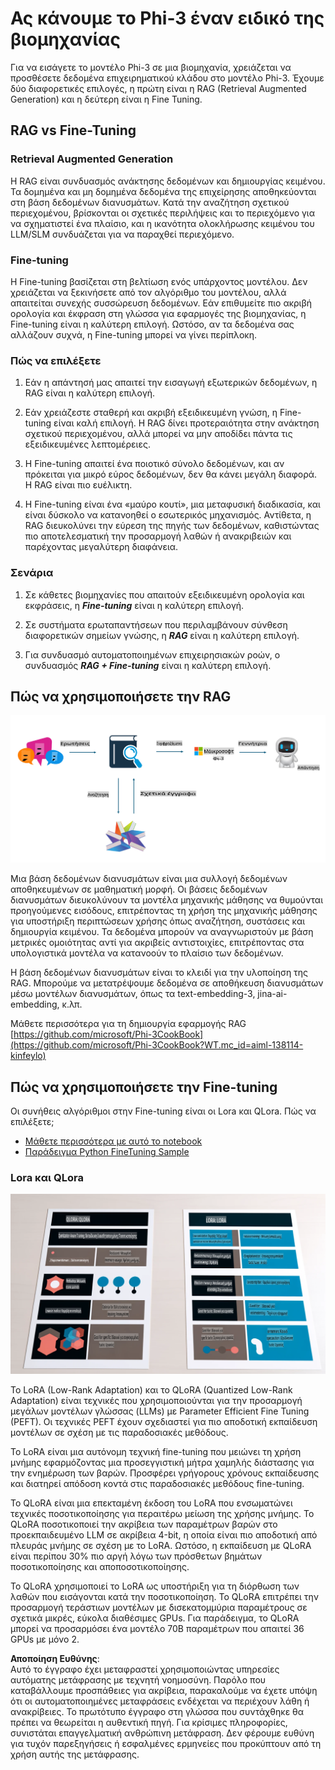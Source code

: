# **Ας κάνουμε το Phi-3 έναν ειδικό της βιομηχανίας**

Για να εισάγετε το μοντέλο Phi-3 σε μια βιομηχανία, χρειάζεται να προσθέσετε δεδομένα επιχειρηματικού κλάδου στο μοντέλο Phi-3. Έχουμε δύο διαφορετικές επιλογές, η πρώτη είναι η RAG (Retrieval Augmented Generation) και η δεύτερη είναι η Fine Tuning.

## **RAG vs Fine-Tuning**

### **Retrieval Augmented Generation**

Η RAG είναι συνδυασμός ανάκτησης δεδομένων και δημιουργίας κειμένου. Τα δομημένα και μη δομημένα δεδομένα της επιχείρησης αποθηκεύονται στη βάση δεδομένων διανυσμάτων. Κατά την αναζήτηση σχετικού περιεχομένου, βρίσκονται οι σχετικές περιλήψεις και το περιεχόμενο για να σχηματιστεί ένα πλαίσιο, και η ικανότητα ολοκλήρωσης κειμένου του LLM/SLM συνδυάζεται για να παραχθεί περιεχόμενο.

### **Fine-tuning**

Η Fine-tuning βασίζεται στη βελτίωση ενός υπάρχοντος μοντέλου. Δεν χρειάζεται να ξεκινήσετε από τον αλγόριθμο του μοντέλου, αλλά απαιτείται συνεχής συσσώρευση δεδομένων. Εάν επιθυμείτε πιο ακριβή ορολογία και έκφραση στη γλώσσα για εφαρμογές της βιομηχανίας, η Fine-tuning είναι η καλύτερη επιλογή. Ωστόσο, αν τα δεδομένα σας αλλάζουν συχνά, η Fine-tuning μπορεί να γίνει περίπλοκη.

### **Πώς να επιλέξετε**

1. Εάν η απάντησή μας απαιτεί την εισαγωγή εξωτερικών δεδομένων, η RAG είναι η καλύτερη επιλογή.

2. Εάν χρειάζεστε σταθερή και ακριβή εξειδικευμένη γνώση, η Fine-tuning είναι καλή επιλογή. Η RAG δίνει προτεραιότητα στην ανάκτηση σχετικού περιεχομένου, αλλά μπορεί να μην αποδίδει πάντα τις εξειδικευμένες λεπτομέρειες.

3. Η Fine-tuning απαιτεί ένα ποιοτικό σύνολο δεδομένων, και αν πρόκειται για μικρό εύρος δεδομένων, δεν θα κάνει μεγάλη διαφορά. Η RAG είναι πιο ευέλικτη.

4. Η Fine-tuning είναι ένα «μαύρο κουτί», μια μεταφυσική διαδικασία, και είναι δύσκολο να κατανοηθεί ο εσωτερικός μηχανισμός. Αντίθετα, η RAG διευκολύνει την εύρεση της πηγής των δεδομένων, καθιστώντας πιο αποτελεσματική την προσαρμογή λαθών ή ανακριβειών και παρέχοντας μεγαλύτερη διαφάνεια.

### **Σενάρια**

1. Σε κάθετες βιομηχανίες που απαιτούν εξειδικευμένη ορολογία και εκφράσεις, η ***Fine-tuning*** είναι η καλύτερη επιλογή.

2. Σε συστήματα ερωταπαντήσεων που περιλαμβάνουν σύνθεση διαφορετικών σημείων γνώσης, η ***RAG*** είναι η καλύτερη επιλογή.

3. Για συνδυασμό αυτοματοποιημένων επιχειρησιακών ροών, ο συνδυασμός ***RAG + Fine-tuning*** είναι η καλύτερη επιλογή.

## **Πώς να χρησιμοποιήσετε την RAG**

![rag](../../../../translated_images/rag.36e7cb856f120334d577fde60c6a5d7c5eecae255dac387669303d30b4b3efa4.el.png)

Μια βάση δεδομένων διανυσμάτων είναι μια συλλογή δεδομένων αποθηκευμένων σε μαθηματική μορφή. Οι βάσεις δεδομένων διανυσμάτων διευκολύνουν τα μοντέλα μηχανικής μάθησης να θυμούνται προηγούμενες εισόδους, επιτρέποντας τη χρήση της μηχανικής μάθησης για υποστήριξη περιπτώσεων χρήσης όπως αναζήτηση, συστάσεις και δημιουργία κειμένου. Τα δεδομένα μπορούν να αναγνωριστούν με βάση μετρικές ομοιότητας αντί για ακριβείς αντιστοιχίες, επιτρέποντας στα υπολογιστικά μοντέλα να κατανοούν το πλαίσιο των δεδομένων.

Η βάση δεδομένων διανυσμάτων είναι το κλειδί για την υλοποίηση της RAG. Μπορούμε να μετατρέψουμε δεδομένα σε αποθήκευση διανυσμάτων μέσω μοντέλων διανυσμάτων, όπως τα text-embedding-3, jina-ai-embedding, κ.λπ.

Μάθετε περισσότερα για τη δημιουργία εφαρμογής RAG [https://github.com/microsoft/Phi-3CookBook](https://github.com/microsoft/Phi-3CookBook?WT.mc_id=aiml-138114-kinfeylo)

## **Πώς να χρησιμοποιήσετε την Fine-tuning**

Οι συνήθεις αλγόριθμοι στην Fine-tuning είναι οι Lora και QLora. Πώς να επιλέξετε;
- [Μάθετε περισσότερα με αυτό το notebook](../../../../code/04.Finetuning/Phi_3_Inference_Finetuning.ipynb)
- [Παράδειγμα Python FineTuning Sample](../../../../code/04.Finetuning/FineTrainingScript.py)

### **Lora και QLora**

![lora](../../../../translated_images/qlora.6aeba71122bc0c8d56ccf0bc36b861304939fee087f43c1fc6cc5c9cb8764725.el.png)

Το LoRA (Low-Rank Adaptation) και το QLoRA (Quantized Low-Rank Adaptation) είναι τεχνικές που χρησιμοποιούνται για την προσαρμογή μεγάλων μοντέλων γλώσσας (LLMs) με Parameter Efficient Fine Tuning (PEFT). Οι τεχνικές PEFT έχουν σχεδιαστεί για πιο αποδοτική εκπαίδευση μοντέλων σε σχέση με τις παραδοσιακές μεθόδους.

Το LoRA είναι μια αυτόνομη τεχνική fine-tuning που μειώνει τη χρήση μνήμης εφαρμόζοντας μια προσεγγιστική μήτρα χαμηλής διάστασης για την ενημέρωση των βαρών. Προσφέρει γρήγορους χρόνους εκπαίδευσης και διατηρεί απόδοση κοντά στις παραδοσιακές μεθόδους fine-tuning.

Το QLoRA είναι μια επεκταμένη έκδοση του LoRA που ενσωματώνει τεχνικές ποσοτικοποίησης για περαιτέρω μείωση της χρήσης μνήμης. Το QLoRA ποσοτικοποιεί την ακρίβεια των παραμέτρων βαρών στο προεκπαιδευμένο LLM σε ακρίβεια 4-bit, η οποία είναι πιο αποδοτική από πλευράς μνήμης σε σχέση με το LoRA. Ωστόσο, η εκπαίδευση με QLoRA είναι περίπου 30% πιο αργή λόγω των πρόσθετων βημάτων ποσοτικοποίησης και αποποσοτικοποίησης.

Το QLoRA χρησιμοποιεί το LoRA ως υποστήριξη για τη διόρθωση των λαθών που εισάγονται κατά την ποσοτικοποίηση. Το QLoRA επιτρέπει την προσαρμογή τεράστιων μοντέλων με δισεκατομμύρια παραμέτρους σε σχετικά μικρές, εύκολα διαθέσιμες GPUs. Για παράδειγμα, το QLoRA μπορεί να προσαρμόσει ένα μοντέλο 70B παραμέτρων που απαιτεί 36 GPUs με μόνο 2.

**Αποποίηση Ευθύνης**:  
Αυτό το έγγραφο έχει μεταφραστεί χρησιμοποιώντας υπηρεσίες αυτόματης μετάφρασης με τεχνητή νοημοσύνη. Παρόλο που καταβάλλουμε προσπάθειες για ακρίβεια, παρακαλούμε να έχετε υπόψη ότι οι αυτοματοποιημένες μεταφράσεις ενδέχεται να περιέχουν λάθη ή ανακρίβειες. Το πρωτότυπο έγγραφο στη γλώσσα που συντάχθηκε θα πρέπει να θεωρείται η αυθεντική πηγή. Για κρίσιμες πληροφορίες, συνιστάται επαγγελματική ανθρώπινη μετάφραση. Δεν φέρουμε ευθύνη για τυχόν παρεξηγήσεις ή εσφαλμένες ερμηνείες που προκύπτουν από τη χρήση αυτής της μετάφρασης.